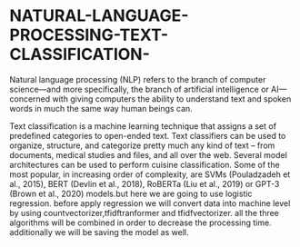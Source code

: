 # NATURAL-LANGUAGE-PROCESSING-TEXT-CLASSIFICATION-
Natural language processing (NLP) refers to the branch of computer science—and more specifically, the branch of artificial intelligence or AI—concerned with giving computers the ability to understand text and spoken words in much the same way human beings can.

Text classification is a machine learning technique that assigns a set of predefined categories to open-ended text. Text classifiers can be used to organize, structure, and categorize pretty much any kind of text – from documents, medical studies and files, and all over the web.
Several model architectures can be used to perform cuisine classification. Some of the most popular, in increasing order of complexity, are SVMs (Pouladzadeh et al., 2015), BERT (Devlin et al., 2018), RoBERTa (Liu et al., 2019) or GPT-3 (Brown et al., 2020) models.but here we are going to  use logistic regression.
before apply regression we will convert data into machine level by using countvectorizer,tfidftranformer and tfidfvectorizer.
all the three algorithms will be combined in order to decrease the processing time.
additionally we will be saving the model as well.
